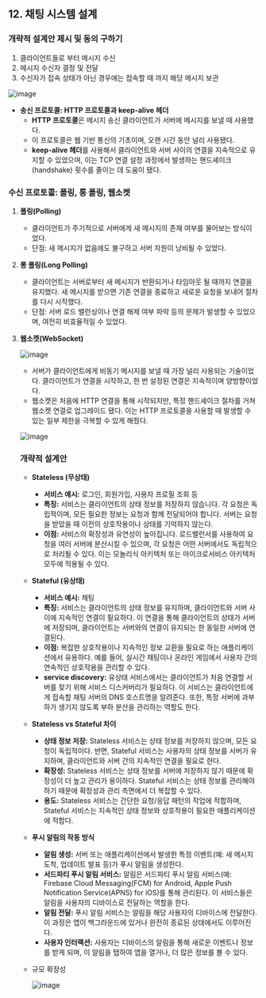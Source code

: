## 12. 채팅 시스템 설계

### **개략적 설계안 제시 및 동의 구하기**

1. 클라이언트들로 부터 메시지 수신
2. 메시지 수신자 결정 및 전달
3. 수신자가 접속 상태가 아닌 경우에는 접속할 때 까지 해당 메시지 보관

![image](https://github.com/taeyun1215/BookReview/assets/65766105/e0ba0b39-4603-4969-8a84-f41401ec823d)

- **송신 프로토콜: HTTP 프로토콜과 keep-alive 헤더**
    - **HTTP 프로토콜**은 메시지 송신 클라이언트가 서버에 메시지를 보낼 때 사용했다.
    - 이 프로토콜은 웹 기반 통신의 기초이며, 오랜 시간 동안 널리 사용됐다.
    - **keep-alive 헤더**를 사용해서 클라이언트와 서버 사이의 연결을 지속적으로 유지할 수 있었으며, 이는 TCP 연결 설정 과정에서 발생하는 핸드셰이크(handshake) 횟수를 줄이는 데 도움이 됐다.

### **수신 프로토콜: 폴링, 롱 폴링, 웹소켓**

1. **폴링(Polling)**
    - 클라이언트가 주기적으로 서버에게 새 메시지의 존재 여부를 물어보는 방식이었다.
    - 단점: 새 메시지가 없음에도 불구하고 서버 자원이 낭비될 수 있었다.
2. **롱 폴링(Long Polling)**
    - 클라이언트는 서버로부터 새 메시지가 반환되거나 타임아웃 될 때까지 연결을 유지했다. 새 메시지를 받으면 기존 연결을 종료하고 새로운 요청을 보내어 절차를 다시 시작했다.
    - 단점: 서버 로드 밸런싱이나 연결 해제 여부 파악 등의 문제가 발생할 수 있었으며, 여전히 비효율적일 수 있었다.
3. **웹소켓(WebSocket)**

    ![image](https://github.com/taeyun1215/BookReview/assets/65766105/f311414c-65f1-4311-b2df-9e3f5fc4c61a)
    
    - 서버가 클라이언트에게 비동기 메시지를 보낼 때 가장 널리 사용되는 기술이었다. 클라이언트가 연결을 시작하고, 한 번 설정된 연결은 지속적이며 양방향이었다.
    - 웹소켓은 처음에 HTTP 연결을 통해 시작되지만, 특정 핸드셰이크 절차를 거쳐 웹소켓 연결로 업그레이드 됐다. 이는 HTTP 프로토콜을 사용할 때 발생할 수 있는 일부 제한을 극복할 수 있게 해줬다.
    
    ![image](https://github.com/taeyun1215/BookReview/assets/65766105/e3fd5abe-afe5-4620-a312-69f5092136ec)
    
    ### **개략적 설계안**
    
    - **Stateless (무상태)**
        - **서비스 예시:** 로그인, 회원가입, 사용자 프로필 조회 등
        - **특징:** 서비스는 클라이언트의 상태 정보를 저장하지 않습니다. 각 요청은 독립적이며, 모든 필요한 정보는 요청과 함께 전달되어야 합니다. 서버는 요청을 받았을 때 이전의 상호작용이나 상태를 기억하지 않는다.
        - **이점:** 서비스의 확장성과 유연성이 높아집니다. 로드밸런서를 사용하여 요청을 여러 서버에 분산시킬 수 있으며, 각 요청은 어떤 서버에서도 독립적으로 처리될 수 있다. 이는 모놀리식 아키텍처 또는 마이크로서비스 아키텍처 모두에 적용될 수 있다.
    - **Stateful (유상태)**
        - **서비스 예시:** 채팅
        - **특징:** 서비스는 클라이언트의 상태 정보를 유지하며, 클라이언트와 서버 사이에 지속적인 연결이 필요하다. 이 연결을 통해 클라이언트의 상태가 서버에 저장되며, 클라이언트는 서버와의 연결이 유지되는 한 동일한 서버에 연결된다.
        - **이점:** 복잡한 상호작용이나 지속적인 정보 교환을 필요로 하는 애플리케이션에서 유용하다. 예를 들어, 실시간 채팅이나 온라인 게임에서 사용자 간의 연속적인 상호작용을 관리할 수 있다.
        - **service discovery:** 유상태 서비스에서는 클라이언트가 처음 연결할 서버를 찾기 위해 서비스 디스커버리가 필요하다. 이 서비스는 클라이언트에게 접속할 채팅 서버의 DNS 호스트명을 알려준다. 또한, 특정 서버에 과부하가 생기지 않도록 부하 분산을 관리하는 역할도 한다.
    - **Stateless vs Stateful 차이**
        - **상태 정보 저장:** Stateless 서비스는 상태 정보를 저장하지 않으며, 모든 요청이 독립적이다. 반면, Stateful 서비스는 사용자의 상태 정보를 서버가 유지하며, 클라이언트와 서버 간의 지속적인 연결을 필요로 한다.
        - **확장성:** Stateless 서비스는 상태 정보를 서버에 저장하지 않기 때문에 확장성이 더 높고 관리가 용이하다. Stateful 서비스는 상태 정보를 관리해야 하기 때문에 확장성과 관리 측면에서 더 복잡할 수 있다.
        - **용도:** Stateless 서비스는 간단한 요청/응답 패턴의 작업에 적합하며, Stateful 서비스는 지속적인 상태 정보와 상호작용이 필요한 애플리케이션에 적합다.
    - **푸시 알림의 작동 방식**
        - **알림 생성:** 서버 또는 애플리케이션에서 발생한 특정 이벤트(예: 새 메시지 도착, 업데이트 발표 등)가 푸시 알림을 생성한다.
        - **서드파티 푸시 알림 서비스:** 알림은 서드파티 푸시 알림 서비스(예: Firebase Cloud Messaging(FCM) for Android, Apple Push Notification Service(APNS) for iOS)를 통해 관리된다. 이 서비스들은 알림을 사용자의 디바이스로 전달하는 역할을 한다.
        - **알림 전달:** 푸시 알림 서비스는 알림을 해당 사용자의 디바이스에 전달한다. 이 과정은 앱이 백그라운드에 있거나 완전히 종료된 상태에서도 이루어진다.
        - **사용자 인터랙션:** 사용자는 디바이스의 알림을 통해 새로운 이벤트나 정보를 받게 되며, 이 알림을 탭하여 앱을 열거나, 더 많은 정보를 볼 수 있다.
    - 규모 확장성

      ![image](https://github.com/taeyun1215/BookReview/assets/65766105/cd9ff8e6-f73b-41b9-960d-54a26bf34d76)
